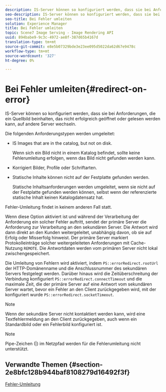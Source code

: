 ```yaml
---
description: IS-Server können so konfiguriert werden, dass sie bei Anforderungen, die ein Quellbild beinhalten, das nicht erfolgreich geöffnet oder gelesen werden kann, auf andere Server wechseln.
seo-description: IS-Server können so konfiguriert werden, dass sie bei Anforderungen, die ein Quellbild beinhalten, das nicht erfolgreich geöffnet oder gelesen werden kann, auf andere Server wechseln.
seo-title: Bei Fehler umleiten
solution: Experience Manager
title: Bei Fehler umleiten
topic: Scene7 Image Serving - Image Rendering API
uuid: 894babe9-9c3c-4972-ae8f-387d65b4167d
translation-type: tm+mt
source-git-commit: e8e5b07329bde3e23ee095d5022da62d67e9478c
workflow-type: tm+mt
source-wordcount: '327'
ht-degree: 0%

---
```



# Bei Fehler umleiten{#redirect-on-error}

IS-Server können so konfiguriert werden, dass sie bei Anforderungen, die ein Quellbild beinhalten, das nicht erfolgreich geöffnet oder gelesen werden kann, auf andere Server wechseln.

Die folgenden Anforderungstypen werden umgeleitet:

* IS Images that are in the catalog, but not on disk.

   Wenn sich ein Bild nicht in einem Katalog befindet, sollte keine Fehlerumleitung erfolgen, wenn das Bild nicht gefunden werden kann.

* Korrigiert Bilder, Profile oder Schriftarten.
* Statische Inhalte können nicht auf der Festplatte gefunden werden.

   Statische Inhaltsanforderungen werden umgeleitet, wenn sie nicht auf der Festplatte gefunden werden können, selbst wenn der referenzierte statische Inhalt keinen Katalogdatensatz hat.

Fehler-Umleitung findet in keinem anderen Fall statt.

Wenn diese Option aktiviert ist und während der Verarbeitung der Anforderung ein solcher Fehler auftritt, sendet der primäre Server die Anforderung zur Verarbeitung an den sekundären Server. Die Antwort wird dann direkt an den Kunden weitergeleitet, unabhängig davon, ob sie auf Erfolg oder Misserfolg hinweist. Der primäre Server markiert Protokolleinträge solcher weitergeleiteten Anforderungen mit Cache-Nutzung `REMOTE`. Die Antwortdaten werden vom primären Server nicht lokal zwischengespeichert.

Die Umleitung von Fehlern wird aktiviert, indem `PS::errorRedirect.rootUrl` der HTTP-Domänenname und die Anschlussnummer des sekundären Servers festgelegt werden. Darüber hinaus wird die Zeitüberschreitung der Verbindung konfiguriert `PS::errorRedirect.connectTimeout` und die maximale Zeit, die der primäre Server auf eine Antwort vom sekundären Server wartet, bevor ein Fehler an den Client zurückgegeben wird, mit der konfiguriert wurde `PS::errorRedirect.socketTimeout`.

>[!NOTE]
>
>Wenn der sekundäre Server nicht kontaktiert werden kann, wird eine Textfehlermeldung an den Client zurückgegeben, auch wenn ein Standardbild oder ein Fehlerbild konfiguriert ist.

>[!NOTE]
>
>Pipe-Zeichen (|) im Netzpfad werden für die Fehlerumleitung nicht unterstützt.

## Verwandte Themen {#section-2e8bfc128b944baf8108279d16492f3f}

[Fehler-Umleitung](../../../is-api/image-serving-api-ref/c-configuration-and-administration/c-server-settings/r-error-redirection.md#reference-268b1bf6ce1b44bb979727c6f5daf1ac)

